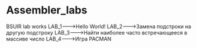 # Assembler_labs
BSUIR lab works
LAB_1--->Hello World!
LAB_2--->Замена подстроки на другую подстроку
LAB_3--->Найти наиболее часто встречающееся в массиве число
LAB_4--->Игра PACMAN
